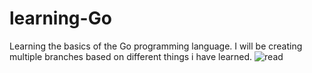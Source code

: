 # learning-Go
Learning the basics of the Go programming language.
I will be creating multiple branches based on different things i have learned.
![read](https://user-images.githubusercontent.com/79912843/221228171-3ac0a3b5-2d58-4694-80b1-e93eff90a8f5.png)
